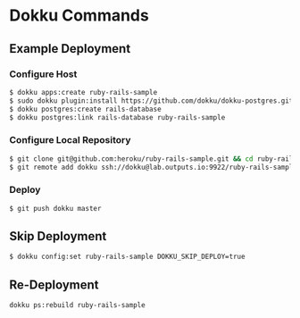 <!-- TITLE: Helpful Dokku Commands -->
<!-- SUBTITLE: Tips and Tricks for Dokku -->

# Dokku Commands

## Example Deployment

### Configure Host

```bash
$ dokku apps:create ruby-rails-sample
$ sudo dokku plugin:install https://github.com/dokku/dokku-postgres.git
$ dokku postgres:create rails-database
$ dokku postgres:link rails-database ruby-rails-sample
```

### Configure Local Repository

```bash
$ git clone git@github.com:heroku/ruby-rails-sample.git && cd ruby-rails-sample
$ git remote add dokku ssh://dokku@lab.outputs.io:9922/ruby-rails-sample
```

### Deploy

```bash
$ git push dokku master
```

## Skip Deployment

```bash
$ dokku config:set ruby-rails-sample DOKKU_SKIP_DEPLOY=true
```

## Re-Deployment

```bash
dokku ps:rebuild ruby-rails-sample
```

